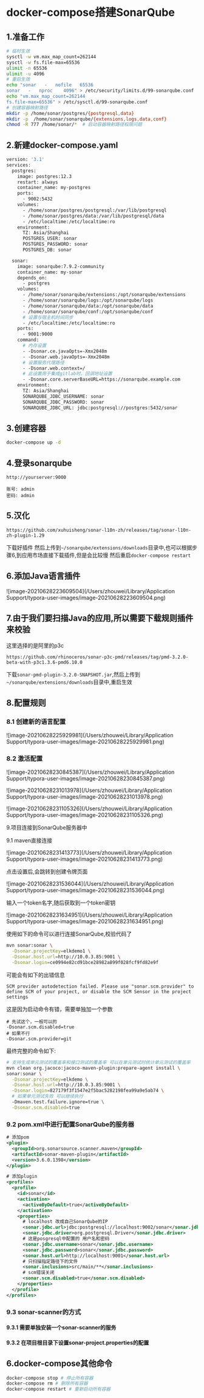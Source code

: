 # docker-compose搭建SonarQube

## 1.准备工作

```sh
# 临时生效
sysctl -w vm.max_map_count=262144
sysctl -w fs.file-max=65536
ulimit -n 65536
ulimit -u 4096
# 重启生效
echo "sonar   -   nofile   65536
sonar   -   nproc    4096" > /etc/security/limits.d/99-sonarqube.conf
echo "vm.max_map_count=262144
fs.file-max=65536" > /etc/sysctl.d/99-sonarqube.conf
# 创建容器映射路径
mkdir -p /home/sonar/postgres/{postgresql,data}
mkdir -p  /home/sonar/sonarqube/{extensions,logs,data,conf}
chmod -R 777 /home/sonar/*  # 启动容器映射路径权限问题
```

## 2.新建docker-compose.yaml

```dockerfile
version: '3.1'
services:
  postgres:
    image: postgres:12.3
    restart: always
    container_name: my-postgres
    ports:
      - 9002:5432
    volumes:
      - /home/sonar/postgres/postgresql:/var/lib/postgresql
      - /home/sonar/postgres/data:/var/lib/postgresql/data
      - /etc/localtime:/etc/localtime:ro
    environment:
      TZ: Asia/Shanghai
      POSTGRES_USER: sonar
      POSTGRES_PASSWORD: sonar
      POSTGRES_DB: sonar

  sonar:
    image: sonarqube:7.9.2-community
    container_name: my-sonar
    depends_on:
      - postgres
    volumes:
      - /home/sonar/sonarqube/extensions:/opt/sonarqube/extensions
      - /home/sonar/sonarqube/logs:/opt/sonarqube/logs
      - /home/sonar/sonarqube/data:/opt/sonarqube/data
      - /home/sonar/sonarqube/conf:/opt/sonarqube/conf
      # 设置与宿主机时间同步
      - /etc/localtime:/etc/localtime:ro
    ports:
      - 9001:9000
    command:
      # 内存设置
      - -Dsonar.ce.javaOpts=-Xmx2048m
      - -Dsonar.web.javaOpts=-Xmx2048m
      # 设置服务代理路径
      - -Dsonar.web.context=/
      # 此设置用于集成gitlab时，回调地址设置
      - -Dsonar.core.serverBaseURL=https://sonarqube.example.com
    environment:
      TZ: Asia/Shanghai
      SONARQUBE_JDBC_USERNAME: sonar
      SONARQUBE_JDBC_PASSWORD: sonar
      SONARQUBE_JDBC_URL: jdbc:postgresql://postgres:5432/sonar
```

## 3.创建容器

```sh
docker-compose up -d
```

## 4.登录sonarqube

```http
http://yourserver:9000
```

```properties
账号: admin
密码: admin
```

## 5.汉化

```http
https://github.com/xuhuisheng/sonar-l10n-zh/releases/tag/sonar-l10n-zh-plugin-1.29
```

下载好插件 然后上传到`~/sonarqube/extensions/downloads`目录中,也可以根据步骤6,到应用市场直接下载插件,但是会比较慢 然后重启`docker-compose restart`

## 6.添加Java语言插件

![image-20210628223609504](/Users/zhouwei/Library/Application Support/typora-user-images/image-20210628223609504.png)

## 7.由于我们要扫描Java的应用,所以需要下载规则插件来校验

这里选择的是阿里的p3c

```http
https://github.com/rhinoceros/sonar-p3c-pmd/releases/tag/pmd-3.2.0-beta-with-p3c1.3.6-pmd6.10.0
```

下载`sonar-pmd-plugin-3.2.0-SNAPSHOT.jar`,然后上传到`~/sonarqube/extensions/downloads`目录中,重启生效

## 8.配置规则

### 8.1 创建新的语言配置

![image-20210628225929981](/Users/zhouwei/Library/Application Support/typora-user-images/image-20210628225929981.png)

### 8.2 激活配置

![image-20210628230845387](/Users/zhouwei/Library/Application Support/typora-user-images/image-20210628230845387.png)

![image-20210628231013978](/Users/zhouwei/Library/Application Support/typora-user-images/image-20210628231013978.png)

![image-20210628231105326](/Users/zhouwei/Library/Application Support/typora-user-images/image-20210628231105326.png)

9.项目连接到SonarQube服务器中

9.1 maven直接连接

![image-20210628231413773](/Users/zhouwei/Library/Application Support/typora-user-images/image-20210628231413773.png)

点击设置后,会跳转到创建令牌页面

![image-20210628231536044](/Users/zhouwei/Library/Application Support/typora-user-images/image-20210628231536044.png)

输入一个token名字,随后获取到一个token密钥

![image-20210628231634951](/Users/zhouwei/Library/Application Support/typora-user-images/image-20210628231634951.png)

使用如下的命令可以进行连接SonarQube,校验代码了

```sh
mvn sonar:sonar \
  -Dsonar.projectKey=elkdemo1 \
  -Dsonar.host.url=http://10.0.3.85:9001 \
  -Dsonar.login=ce0994e82cd91bce28982a899f028fcf9fd82e9f
```

可能会有如下的出错信息

```text
SCM provider autodetection failed. Please use "sonar.scm.provider" to define SCM of your project, or disable the SCM Sensor in the project settings
```

这是因为启动命令有错，需要单独加一个参数

```text
# 先试这个，一般可以的
-Dsonar.scm.disabled=true
# 如果不行
-Dsonar.scm.provider=git
```

最终完整的命令如下:

```sh
# 支持生成单元测试的覆盖率和接口测试的覆盖率 可以在单元测试时统计单元测试的覆盖率
mvn clean org.jacoco:jacoco-maven-plugin:prepare-agent install \
sonar:sonar \
  -Dsonar.projectKey=elkdemo \
  -Dsonar.host.url=http://10.0.3.85:9001 \
  -Dsonar.login=827179f3f1547e2f5bac5282198fea99a9e5ab74 \
  # 如果单元测试失败 可以继续执行
  -Dmaven.test.failure.ignore=true \
  -Dsonar.scm.disabled=true
```

### 9.2 pom.xml中进行配置SonarQube的服务器

```xml
# 添加pom
<plugin>
  <groupId>org.sonarsource.scanner.maven</groupId>
  <artifactId>sonar-maven-plugin</artifactId>
  <version>3.6.0.1398</version>
</plugin>

# 添加plugin
<profiles>
  <profile>
    <id>sonar</id>
    <activation>
      <activeByDefault>true</activeByDefault>
    </activation>
    <properties>
      # localhost 改成自己SonarQube的IP
      <sonar.jdbc.url>jdbc:postgresql://localhost:9002/sonar</sonar.jdbc.url>
      <sonar.jdbc.driver>org.postgresql.Driver</sonar.jdbc.driver>
      # 这是posgresql中配置的 用户名和密码
      <sonar.jdbc.username>sonar</sonar.jdbc.username>
      <sonar.jdbc.password>sonar</sonar.jdbc.password>
      <sonar.host.url>http://localhost:9001</sonar.host.url>
      # 只扫描指定路径下的文件
      <sonar.inclusions>src/main/**</sonar.inclusions>
      # scm错误关闭
      <sonar.scm.disabled>true</sonar.scm.disabled>
    </properties>
  </profile>
</profiles>
```

### 9.3 sonar-scanner的方式

#### 9.3.1 需要单独安装一个sonar-scanner的服务

#### 9.3.2 在项目根目录下设置sonar-project.properties的配置



## 6.docker-compose其他命令

```sh
docker-compose stop # 停止所有容器
docker-compose rm # 删除所有容器
docker-compose restart # 重新启动所有容器
```


